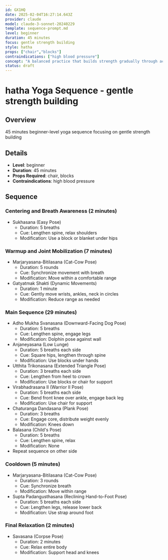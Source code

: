```yaml
---
id: GX1HQ
date: 2025-02-04T16:27:14.643Z
provider: claude
model: claude-3-sonnet-20240229
template: sequence-prompt.md
level: beginner
duration: 45 minutes
focus: gentle strength building
style: hatha
props: ["chair","blocks"]
contraindications: ["high blood pressure"]
concept: "A balanced practice that builds strength gradually through accessible poses and mindful movements. The sequence focuses on establishing proper alignment and body awareness while slowly developing muscular endurance, perfect for those new to yoga or seeking a gentler approach to strength building."
status: draft
---
```

# hatha Yoga Sequence - gentle strength building  

## Overview

45 minutes beginner-level yoga sequence focusing on gentle strength building

## Details
- **Level**: beginner
- **Duration**: 45 minutes  
- **Props Required**: chair, blocks
- **Contraindications**: high blood pressure

## Sequence  

### Centering and Breath Awareness (2 minutes)
- Sukhasana (Easy Pose)
  - Duration: 5 breaths
  - Cue: Lengthen spine, relax shoulders
  - Modification: Use a block or blanket under hips

### Warmup and Joint Mobilization (7 minutes)
- Marjaryasana-Bitilasana (Cat-Cow Pose)
  - Duration: 5 rounds 
  - Cue: Synchronize movement with breath
  - Modification: Move within a comfortable range
- Gatyatmak Shakti (Dynamic Movements)
  - Duration: 1 minute
  - Cue: Gently move wrists, ankles, neck in circles
  - Modification: Reduce range as needed

### Main Sequence (29 minutes)
- Adho Mukha Svanasana (Downward-Facing Dog Pose) 
  - Duration: 5 breaths
  - Cue: Lengthen spine, engage legs
  - Modification: Dolphin pose against wall
- Anjaneyasana (Low Lunge)
  - Duration: 5 breaths each side
  - Cue: Square hips, lengthen through spine  
  - Modification: Use blocks under hands
- Utthita Trikonasana (Extended Triangle Pose)
  - Duration: 3 breaths each side 
  - Cue: Lengthen from heel to crown
  - Modification: Use blocks or chair for support
- Virabhadrasana II (Warrior II Pose)  
  - Duration: 5 breaths each side
  - Cue: Bend front knee over ankle, engage back leg
  - Modification: Use chair for support
- Chaturanga Dandasana (Plank Pose)
  - Duration: 3 breaths
  - Cue: Engage core, distribute weight evenly  
  - Modification: Knees down
- Balasana (Child's Pose)
  - Duration: 5 breaths  
  - Cue: Lengthen spine, relax
  - Modification: None
- Repeat sequence on other side

### Cooldown (5 minutes)  
- Marjaryasana-Bitilasana (Cat-Cow Pose)
  - Duration: 3 rounds
  - Cue: Synchronize breath  
  - Modification: Move within range
- Supta Padangusthasana (Reclining Hand-to-Foot Pose)
  - Duration: 5 breaths each side
  - Cue: Lengthen legs, release lower back
  - Modification: Use strap around foot

### Final Relaxation (2 minutes)
- Savasana (Corpse Pose) 
  - Duration: 2 minutes
  - Cue: Relax entire body
  - Modification: Support head and knees